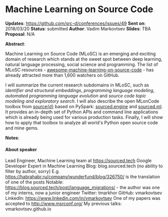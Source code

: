 # Machine Learning on Source Code

**Updates**:  https://github.com/src-d/conferences/issues/49
**Sent on**:  2018/03/20
**Status**:   submitted
**Author**:   Vadim Markovtsev
**Slides**:   TBA
**Proposal**: N/A

**Abstract**:

Machine Learning on Source Code (MLoSC) is an emerging and exciting domain of research which stands at the sweet spot between deep learning, natural language processing, social science and programming. The list of MLoSC resources - [awesome-machine-learning-on-source-code](https://github.com/src-d/awesome-machine-learning-on-source-code) - has already attracted more than 1,600 watchers on GitHub.

I will summarize the current research subdomains in MLoSC, such as *identifier and structural embeddings*, *programming language modeling*, *automated programming language evolution* and *source code topic modeling and exploratory search*. I will also describe the open MLonCode toolbox from [source{d}](https://sourced.tech) based on PySpark: [sourced.engine](https://github.com/src-d/engine) and [sourced.ml](https://github.com/src-d/ml). It provides an in-depth set of Python APIs and command line applications which is already being used for various production tasks. Finally, I will show how to apply that toolbox to analyze all world's Python open source code and mine gems.

**Notes**:

#### About speaker

Lead Engineer, Machine Learning team at https://sourced.tech
Google Developer Expert in Machine Learning
Blog: blog.sourced.tech (no ability to filter by author, sorry)
E.g. https://habrahabr.ru/company/wunderfund/blog/326750/ is the translation of one of the posts
Notable: https://blog.sourced.tech/post/language_migrations/ - the author was one of my interns, now a junior engineer
Twitter: tmarkhor
GitHub: vmarkovtsev
LinkedIn: https://www.linkedin.com/in/vmarkovtsev
One of my papers was accepted to http://www.msrconf.org/
My previous talks: vmarkovtsev.github.io
